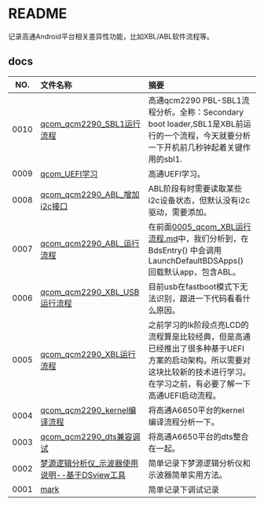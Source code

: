 # README

记录高通Android平台相关差异性功能，比如XBL/ABL软件流程等。

## docs

NO.|文件名称|摘要
:--:|:--|:--
0010| [qcom_qcm2290_SBL1运行流程](docs/0010_qcom_qcm2290_SBL1运行流程.md) | 高通qcm2290 PBL-SBL1流程分析。全称：Secondary boot loader,SBL1是XBL前运行的一个流程，今天就要分析一下开机前几秒钟起着关键作用的sbl1.
0009| [qcom_UEFI学习](docs/0009_qcom_UEFI学习.md) | 高通UEFI学习。
0008| [qcom_qcm2290_ABL_增加i2c接口](docs/0008_qcom_qcm2290_ABL_增加i2c接口.md) | ABL阶段有时需要读取某些i2c设备状态，但默认没有i2c驱动，需要添加。
0007| [qcom_qcm2290_ABL_运行流程](docs/0007_qcom_qcm2290_ABL_运行流程.md) | 在前面[0005_qcom_XBL运行流程.md](0005_qcom_XBL运行流程.md)中，我们分析到，在BdsEntry() 中会调用 LaunchDefaultBDSApps() 回载默认app，包含ABL。
0006| [qcom_qcm2290_XBL_USB运行流程](docs/0006_qcom_qcm2290_XBL_USB运行流程.md) | 目前usb在fastboot模式下无法识别，跟进一下代码看看什么原因。
0005| [qcom_qcm2290_XBL运行流程](docs/0005_qcom_qcm2290_XBL运行流程.md) | 之前学习的lk阶段点亮LCD的流程算是比较经典，但是高通已经推出了很多种基于UEFI方案的启动架构。所以需要对这块比较新的技术进行学习。在学习之前，有必要了解一下高通UEFI启动流程。
0004| [qcom_qcm2290_kernel编译流程](docs/0004_qcom_qcm2290_kernel编译流程.md) | 将高通A6650平台的kernel编译流程分析一下。
0003| [qcom_qcm2290_dts兼容调试](docs/0003_qcom_qcm2290_dts兼容调试.md) | 将高通A6650平台的dts整合在一起。
0002| [梦源逻辑分析仪_示波器使用说明--基于DSview工具](docs/0002_梦源逻辑分析仪_示波器使用说明--基于DSview工具.md) | 简单记录下梦源逻辑分析仪和示波器简单实用方法。
0001| [mark](docs/0001_mark.md) | 简单记录下调试记录
